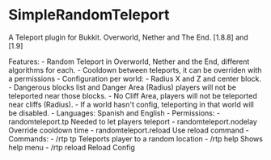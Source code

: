 # SimpleRandomTeleport
A Teleport plugin for Bukkit. Overworld, Nether and The End. [1.8.8] and [1.9]


Features:
	-	Random Teleport in Overworld, Nether and the End, different algorithms for each.
	-	Cooldown between teleports, it can be overriden with a permissions
	-	Configuration per world:
		  - Radius X and Z and center block.
		  - Dangerous blocks list and Danger Area (Radius) players will not be teleported near those blocks.
		  - No Cliff Area, players will not be teleported near cliffs (Radius).
		  - If a world hasn't config, teleporting in that world will be disabled.
	- Languages: Spanish and English
	- Permissions:
	    - randomteleport.tp  Needed to let players teleport
	    - randomteleport.nodelay  Override cooldown time
	    - randomteleport.reload Use reload command
	- Commands:
	    - /rtp tp  Teleports player to a random location
	    - /rtp help  Shows help menu
	    - /rtp reload  Reload Config
